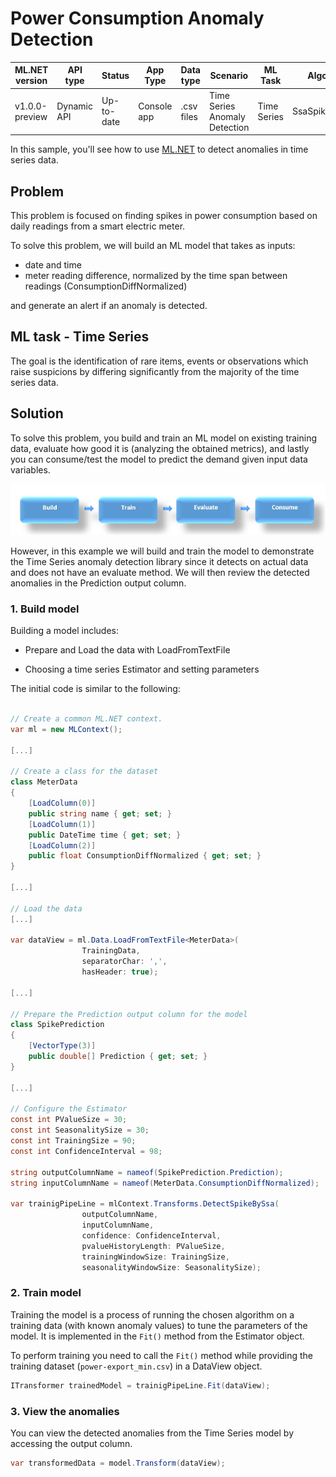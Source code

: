 # Power Consumption Anomaly Detection

| ML.NET version | API type          | Status                        | App Type    | Data type | Scenario            | ML Task                   | Algorithms                  |
|----------------|-------------------|-------------------------------|-------------|-----------|---------------------|---------------------------|-----------------------------|
| v1.0.0-preview           | Dynamic API | Up-to-date | Console app | .csv files | Time Series Anomaly Detection | Time Series | SsaSpikeDetection |

In this sample, you'll see how to use [ML.NET](https://www.microsoft.com/net/learn/apps/machine-learning-and-ai/ml-dotnet) to detect anomalies in time series data.

## Problem
This problem is focused on finding spikes in power consumption based on daily readings from a smart electric meter.

To solve this problem, we will build an ML model that takes as inputs: 
* date and time
* meter reading difference, normalized by the time span between readings (ConsumptionDiffNormalized)

and generate an alert if an anomaly is detected.

## ML task - Time Series
The goal is the identification of rare items, events or observations which raise suspicions by differing significantly from the majority of the time series data.

## Solution
To solve this problem, you build and train an ML model on existing training data, evaluate how good it is (analyzing the obtained metrics), and lastly you can consume/test the model to predict the demand given input data variables.

![Build -> Train -> Evaluate -> Consume](../shared_content/modelpipeline.png)

However, in this example we will build and train the model to demonstrate the Time Series anomaly detection library since it detects on actual data and does not have an evaluate method.  We will then review the detected anomalies in the Prediction output column.

### 1. Build model
Building a model includes:

- Prepare and Load the data with LoadFromTextFile

- Choosing a time series Estimator and setting parameters 


The initial code is similar to the following:

`````csharp

// Create a common ML.NET context.
var ml = new MLContext();

[...]

// Create a class for the dataset
class MeterData
{
    [LoadColumn(0)]
    public string name { get; set; }
    [LoadColumn(1)]
    public DateTime time { get; set; }
    [LoadColumn(2)]
    public float ConsumptionDiffNormalized { get; set; }
}

[...]

// Load the data
[...]

var dataView = ml.Data.LoadFromTextFile<MeterData>(
                TrainingData,
                separatorChar: ',',
                hasHeader: true);

[...]

// Prepare the Prediction output column for the model
class SpikePrediction
{
    [VectorType(3)]
    public double[] Prediction { get; set; }
}

[...]

// Configure the Estimator
const int PValueSize = 30;
const int SeasonalitySize = 30;
const int TrainingSize = 90;
const int ConfidenceInterval = 98;

string outputColumnName = nameof(SpikePrediction.Prediction);
string inputColumnName = nameof(MeterData.ConsumptionDiffNormalized);  

var trainigPipeLine = mlContext.Transforms.DetectSpikeBySsa(
                outputColumnName,
                inputColumnName,
                confidence: ConfidenceInterval,
                pvalueHistoryLength: PValueSize,
                trainingWindowSize: TrainingSize,
                seasonalityWindowSize: SeasonalitySize);

`````

### 2. Train model
Training the model is a process of running the chosen algorithm on a training data (with known anomaly values) to tune the parameters of the model. It is implemented in the `Fit()` method from the Estimator object.

To perform training you need to call the `Fit()` method while providing the training dataset (`power-export_min.csv`) in a DataView object.

`````csharp    
ITransformer trainedModel = trainigPipeLine.Fit(dataView);
`````

### 3. View the anomalies
You can view the detected anomalies from the Time Series model by accessing the output column.

`````csharp    
var transformedData = model.Transform(dataView);
`````